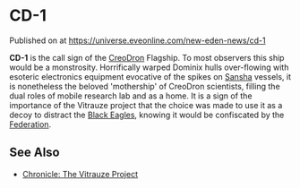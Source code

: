 # CD-1
Published on  at https://universe.eveonline.com/new-eden-news/cd-1

**CD-1** is the call sign of the [CreoDron](3lCriaLYr0Nrmj9pkru5Z3) Flagship. To most observers this ship would be a monstrosity. Horrifically warped Dominix hulls over-flowing with esoteric electronics equipment evocative of the spikes on [Sansha](6dFZYDkE3R4BRF9w21mtjP) vessels, it is nonetheless the beloved 'mothership' of CreoDron scientists, filling the dual roles of mobile research lab and as a home. It is a sign of the importance of the Vitrauze project that the choice was made to use it as a decoy to distract the [Black Eagles](6eVk3icIk4UHf5Uh799xDN), knowing it would be confiscated by the [Federation](4bufc5OaK80rlo20Pez6gK).

See Also
--------
- [Chronicle: The Vitrauze Project](4xG7ezXyrwqrE87vI09H2j)
